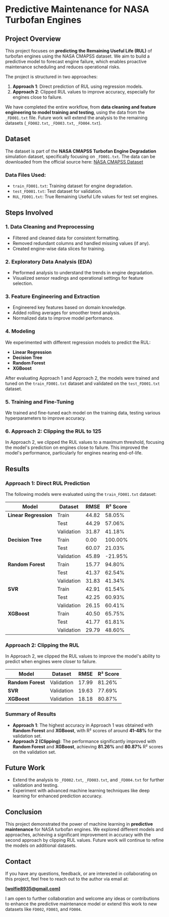 # Predictive Maintenance for NASA Turbofan Engines

## Project Overview

This project focuses on **predicting the Remaining Useful Life (RUL)** of turbofan engines using the NASA CMAPSS dataset. We aim to build a predictive model to forecast engine failure, which enables proactive maintenance scheduling and reduces operational risks.

The project is structured in two approaches:
1. **Approach 1**: Direct prediction of RUL using regression models.
2. **Approach 2**: Clipped RUL values to improve accuracy, especially for engines close to failure.

We have completed the entire workflow, from **data cleaning and feature engineering to model training and testing**, using the data from the `_FD001.txt` file. Future work will extend the analysis to the remaining datasets (`_FD002.txt`, `_FD003.txt`, `_FD004.txt`).

## Dataset

The dataset is part of the **NASA CMAPSS Turbofan Engine Degradation** simulation dataset, specifically focusing on `_FD001.txt`. The data can be downloaded from the official source here: [NASA CMAPSS Dataset](https://data.nasa.gov/Aerospace/CMAPSS-Jet-Engine-Simulated-Data/ff5v-kuh6/about_data)

### Data Files Used:
- `train_FD001.txt`: Training dataset for engine degradation.
- `test_FD001.txt`: Test dataset for validation.
- `RUL_FD001.txt`: True Remaining Useful Life values for test set engines.

## Steps Involved

### 1. Data Cleaning and Preprocessing
- Filtered and cleaned data for consistent formatting.
- Removed redundant columns and handled missing values (if any).
- Created engine-wise data slices for training.

### 2. Exploratory Data Analysis (EDA)
- Performed analysis to understand the trends in engine degradation.
- Visualized sensor readings and operational settings for feature selection.

### 3. Feature Engineering and Extraction
- Engineered key features based on domain knowledge.
- Added rolling averages for smoother trend analysis.
- Normalized data to improve model performance.

### 4. Modeling
We experimented with different regression models to predict the RUL:

- **Linear Regression**
- **Decision Tree**
- **Random Forest**
- **XGBoost**
  
After evaluating Approach 1 and Approach 2, the models were trained and tuned on the `train_FD001.txt` dataset and validated on the `test_FD001.txt` dataset.

### 5. Training and Fine-Tuning
We trained and fine-tuned each model on the training data, testing various hyperparameters to improve accuracy.

### 6. Approach 2: Clipping the RUL to 125
In Approach 2, we clipped the RUL values to a maximum threshold, focusing the model's prediction on engines close to failure. This improved the model's performance, particularly for engines nearing end-of-life.

## Results

### Approach 1: Direct RUL Prediction
The following models were evaluated using the `train_FD001.txt` dataset:

| Model             | Dataset    | RMSE  | R² Score  |
|-------------------|------------|-------|-----------|
| **Linear Regression** | Train      | 44.82 | 58.05%    |
|                   | Test       | 44.29 | 57.06%    |
|                   | Validation | 31.87 | 41.18%    |
| **Decision Tree**  | Train      | 0.00  | 100.00%   |
|                   | Test       | 60.07 | 21.03%    |
|                   | Validation | 45.89 | -21.95%   |
| **Random Forest**  | Train      | 15.77 | 94.80%    |
|                   | Test       | 41.37 | 62.54%    |
|                   | Validation | 31.83 | 41.34%    |
| **SVR**           | Train      | 42.91 | 61.54%    |
|                   | Test       | 42.25 | 60.93%    |
|                   | Validation | 26.15 | 60.41%    |
| **XGBoost**       | Train      | 40.50 | 65.75%    |
|                   | Test       | 41.77 | 61.81%    |
|                   | Validation | 29.79 | 48.60%    |

### Approach 2: Clipping the RUL

In Approach 2, we clipped the RUL values to improve the model's ability to predict when engines were closer to failure.

| Model             | Dataset    | RMSE  | R² Score  |
|-------------------|------------|-------|-----------|
| **Random Forest**  | Validation | 17.99 | 81.26%    |
| **SVR**           | Validation | 19.63 | 77.69%    |
| **XGBoost**       | Validation | 18.18 | 80.87%    |


### Summary of Results
- **Approach 1**: The highest accuracy in Approach 1 was obtained with **Random Forest** and **XGBoost**, with R² scores of around **41-48%** for the validation set.
- **Approach 2 (Clipping)**: The performance significantly improved with **Random Forest** and **XGBoost**, achieving **81.26%** and **80.87%** R² scores on the validation set.


## Future Work
- Extend the analysis to `_FD002.txt`, `_FD003.txt`, and `_FD004.txt` for further validation and testing.
- Experiment with advanced machine learning techniques like deep learning for enhanced prediction accuracy.

## Conclusion

This project demonstrated the power of machine learning in **predictive maintenance** for NASA turbofan engines. We explored different models and approaches, achieving a significant improvement in accuracy with the second approach by clipping RUL values. Future work will continue to refine the models on additional datasets.



## Contact

If you have any questions, feedback, or are interested in collaborating on this project, feel free to reach out to the author via email at:

**[wolfie8935@gmail.com]**

I am open to further collaboration and welcome any ideas or contributions to enhance the predictive maintenance model or extend this work to new datasets like `FD002`, `FD003`, and `FD004`.
